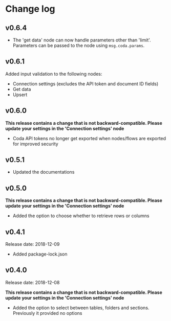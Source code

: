 # Change log

## v0.6.4

- The 'get data' node can now handle parameters other than 'limit'. Parameters can be passed to the node using `msg.coda.params`.

## v0.6.1

Added input validation to the following nodes:
- Connection settings (excludes the API token and document ID fields)
- Get data
- Upsert

## v0.6.0
**This release contains a change that is not backward-compatible. Please update your settings in the 'Connection settings' node**
- Coda API tokens no longer get exported when nodes/flows are exported for improved security

## v0.5.1
- Updated the documentations

## v0.5.0
**This release contains a change that is not backward-compatible. Please update your settings in the 'Connection settings' node**
- Added the option to choose whether to retrieve rows or columns

## v0.4.1
Release date: 2018-12-09
- Added package-lock.json

## v0.4.0
Release date: 2018-12-08

**This release contains a change that is not backward-compatible. Please update your settings in the 'Connection settings' node**
- Added the option to select between tables, folders and sections. Previously it provided no options
